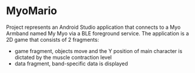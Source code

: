 # MyoMario
Project represents an Android Studio application that connects to a Myo Armband named My Myo via a BLE foreground service.
The application is a 2D game that consists of 2 fragments:
- game fragment, objects move and the Y position of main character is dictated by the muscle contraction level
- data fragment, band-specific data is displayed
